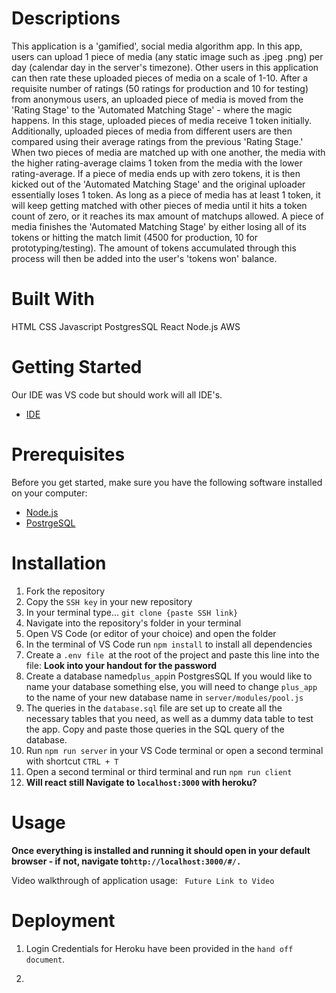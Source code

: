 # Descriptions 
This application is a 'gamified', social media algorithm app. In this app, users can upload 1 piece of media (any static image such as .jpeg .png) per day (calendar day in the server's timezone). Other users in this application can then rate these uploaded pieces of media on a scale of 1-10. After a requisite number of ratings (50 ratings for production and 10 for testing) from anonymous users, an uploaded piece of media is moved from the 'Rating Stage' to the  'Automated Matching Stage' - where the magic happens. In this stage, uploaded pieces of media receive 1 token initially. Additionally, uploaded pieces of media from different users are then compared using their average ratings from the previous 'Rating Stage.' When two pieces of media are matched up with one another, the media with the higher rating-average claims 1 token from the media with the lower rating-average. If a piece of media ends up with zero tokens, it is then kicked out of the 'Automated Matching Stage' and the original uploader essentially loses 1 token. As long as a piece of media has at least 1 token, it will keep getting matched with other pieces of media until it hits a token count of zero, or it reaches its max amount of matchups allowed. A piece of media finishes the 'Automated Matching Stage' by either losing all of its tokens or hitting the match limit (4500 for production, 10 for prototyping/testing). The amount of tokens accumulated through this process will then be added into the user's 'tokens won' balance.

# Built With

HTML
CSS
Javascript
PostgresSQL
React
Node.js
AWS

# Getting Started

Our IDE was VS code but should work will all IDE's. 
- [IDE](https://code.visualstudio.com/)


# Prerequisites

Before you get started, make sure you have the following software installed on your computer:

- [Node.js](https://nodejs.org/en/)
- [PostrgeSQL](https://www.postgresql.org/)

# Installation

1. Fork the repository
2. Copy the `SSH key` in your new repository
3. In your terminal type... `git clone {paste SSH link}`
4. Navigate into the repository's folder in your terminal
5. Open VS Code (or editor of your choice) and open the folder
6. In the terminal of VS Code run `npm install` to install all dependencies
7. Create a `.env file `at the root of the project and paste this line into the file: **Look into your handout for the password**
8. Create a database named`plus_app`in PostgresSQL If you would     like to name your database something else, you will need to change `plus_app` to the name of your new database name in `server/modules/pool.js`
9. The queries in the `database.sql` file are set up to create all the necessary tables that you need, as well as a dummy data table to test the app. Copy and paste those queries in the SQL query of the database. 
10. Run `npm run server` in your VS Code terminal or open a second terminal with shortcut `CTRL + T`
11. Open a second terminal or third terminal and run `npm run client`
12. **Will react still Navigate to `localhost:3000` with heroku?**

# Usage

**Once everything is installed and running it should open in your default browser - if not, navigate to`http://localhost:3000/#/.`**

Video walkthrough of application usage: ` Future Link to Video`

# Deployment

1. Login Credentials for Heroku have been provided in the `hand off document`.

2. 